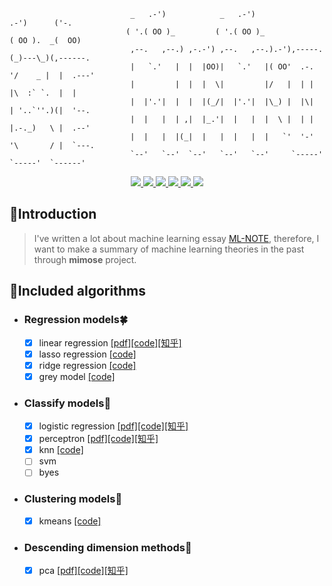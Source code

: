```shell
                           _   .-')            _   .-')                  .-')      ('-.
                          ( '.( OO )_         ( '.( OO )_               ( OO ).  _(  OO)
                           ,--.   ,--.) ,-.-') ,--.   ,--.).-'),-----. (_)---\_)(,------.
                           |   `.'   |  |  |OO)|   `.'   |( OO'  .-.  '/    _ |  |  .---'
                           |         |  |  |  \|         |/   |  | |  |\  :` `.  |  |
                           |  |'.'|  |  |  |(_/|  |'.'|  |\_) |  |\|  | '..`''.)(|  '--.
                           |  |   |  | ,|  |_.'|  |   |  |  \ |  | |  |.-._)   \ |  .--'
                           |  |   |  |(_|  |   |  |   |  |   `'  '-'  '\       / |  `---.
                           `--'   `--'  `--'   `--'   `--'     `-----'  `-----'  `------'
```

<p align="center">
 <a href="https://github.com/yhangf/mimose/blob/master/LICENSE">
        <img src="https://img.shields.io/cocoapods/l/EFQRCode.svg?style=flat">
        </a>
 <a href="https://zh.wikipedia.org/wiki/%E6%9C%BA%E5%99%A8%E5%AD%A6%E4%B9%A0">
        <img src="https://img.shields.io/badge/ML-mimose-ff69b4.svg">
        </a>
 <a href="https://github.com/yhangf/mimose/test">
        <img src="https://img.shields.io/badge/coverage-100%25-brightgreen.svg">
        </a>
   <a href="">
        <img src="https://img.shields.io/badge/Tobe-continued-orange.svg">
        </a>
   <a href="https://github.com/yhangf/mimose">
    <img src="https://img.shields.io/github/stars/yhangf/mimose.svg?style=social&label=Star">
        </a>
    <a href="https://github.com/yhangf/mimose">
    <img src="https://img.shields.io/github/forks/yhangf/mimose.svg?style=social&label=Fork">
        </a>
</p>


## :speech_balloon:Introduction

> I've written a lot about machine learning essay [ML-NOTE](https://github.com/yhangf/ML-NOTE), therefore, I want to make a summary of machine learning theories in the past through **mimose** project.

## :sparkling_heart:Included algorithms

* ### Regression models:four_leaf_clover:
    * [x] linear regression [[pdf]](https://github.com/yhangf/ML-NOTE/blob/master/pdf/%E7%BA%BF%E6%80%A7%E5%9B%9E%E5%BD%92%E4%B8%8E%E6%9C%80%E5%B0%8F%E4%BA%8C%E4%B9%98%E6%B3%95.pdf)[[code]](https://github.com/yhangf/mimose/blob/master/mimose/models/linear_regression.py)[[知乎]](https://zhuanlan.zhihu.com/p/36910496)
    * [x] lasso regression [[code]](https://github.com/yhangf/mimose/blob/master/mimose/models/lasso_regression.py)
    * [x] ridge regression [[code]](https://github.com/yhangf/mimose/blob/master/mimose/models/ridge_regression.py)
    * [x] grey model [[code]](https://github.com/yhangf/mimose/blob/master/mimose/models/grey_model.py)

* ### Classify models:rose:

    - [x] logistic regression [[pdf]](https://github.com/yhangf/ML-NOTE/blob/master/pdf/%E9%80%BB%E8%BE%91%E5%9B%9E%E5%BD%92%E7%AE%97%E6%B3%95.pdf)[[code]](https://github.com/yhangf/mimose/blob/master/mimose/models/logistic_regression.py)[[知乎]](https://zhuanlan.zhihu.com/p/37020923)
    - [x] perceptron [[pdf]](https://github.com/yhangf/ML-NOTE/blob/master/pdf/%E6%84%9F%E7%9F%A5%E6%9C%BA%E7%AE%97%E6%B3%95.pdf)[[code]](https://github.com/yhangf/mimose/blob/master/mimose/models/perceptron.py)[[知乎]](https://zhuanlan.zhihu.com/p/37134548)
    - [x] knn [[code]](https://github.com/yhangf/mimose/blob/master/mimose/models/knn.py)
    - [ ] svm
    - [ ] byes

* ### Clustering models:tulip:

    - [x] kmeans [[code]](https://github.com/yhangf/mimose/blob/master/mimose/models/kmeans.py)

* ### Descending dimension methods:fallen_leaf:

    - [x] pca [[pdf]](https://github.com/yhangf/ML-NOTE/blob/master/pdf/PCA%E7%AE%97%E6%B3%95.pdf)[[code]](https://github.com/yhangf/mimose/blob/master/mimose/models/compress.py)[[知乎]](https://zhuanlan.zhihu.com/p/46671639)

